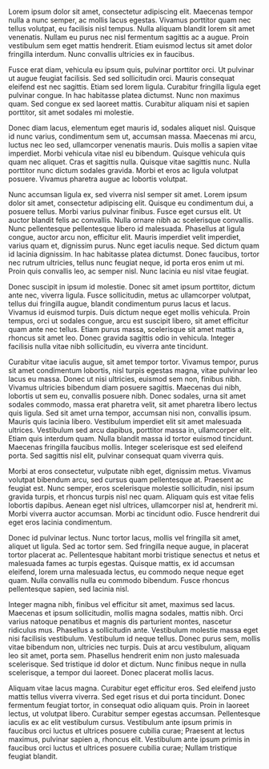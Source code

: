 
Lorem ipsum dolor sit amet, consectetur adipiscing elit. Maecenas tempor nulla a nunc semper, ac mollis lacus egestas. Vivamus porttitor quam nec tellus volutpat, eu facilisis nisl tempus. Nulla aliquam blandit lorem sit amet venenatis. Nullam eu purus nec nisl fermentum sagittis ac a augue. Proin vestibulum sem eget mattis hendrerit. Etiam euismod lectus sit amet dolor fringilla interdum. Nunc convallis ultricies ex in faucibus.

Fusce erat diam, vehicula eu ipsum quis, pulvinar porttitor orci. Ut pulvinar ut augue feugiat facilisis. Sed sed sollicitudin orci. Mauris consequat eleifend est nec sagittis. Etiam sed lorem ligula. Curabitur fringilla ligula eget pulvinar congue. In hac habitasse platea dictumst. Nunc non maximus quam. Sed congue ex sed laoreet mattis. Curabitur aliquam nisi et sapien porttitor, sit amet sodales mi molestie.

Donec diam lacus, elementum eget mauris id, sodales aliquet nisl. Quisque id nunc varius, condimentum sem ut, accumsan massa. Maecenas mi arcu, luctus nec leo sed, ullamcorper venenatis mauris. Duis mollis a sapien vitae imperdiet. Morbi vehicula vitae nisl eu bibendum. Quisque vehicula quis quam nec aliquet. Cras et sagittis nulla. Quisque vitae sagittis nunc. Nulla porttitor nunc dictum sodales gravida. Morbi et eros ac ligula volutpat posuere. Vivamus pharetra augue ac lobortis volutpat.

Nunc accumsan ligula ex, sed viverra nisl semper sit amet. Lorem ipsum dolor sit amet, consectetur adipiscing elit. Quisque eu condimentum dui, a posuere tellus. Morbi varius pulvinar finibus. Fusce eget cursus elit. Ut auctor blandit felis ac convallis. Nulla ornare nibh ac scelerisque convallis. Nunc pellentesque pellentesque libero id malesuada. Phasellus at ligula congue, auctor arcu non, efficitur elit. Mauris imperdiet velit imperdiet, varius quam et, dignissim purus. Nunc eget iaculis neque. Sed dictum quam id lacinia dignissim. In hac habitasse platea dictumst. Donec faucibus, tortor nec rutrum ultricies, tellus nunc feugiat neque, id porta eros enim ut mi. Proin quis convallis leo, ac semper nisl. Nunc lacinia eu nisl vitae feugiat.

Donec suscipit in ipsum id molestie. Donec sit amet ipsum porttitor, dictum ante nec, viverra ligula. Fusce sollicitudin, metus ac ullamcorper volutpat, tellus dui fringilla augue, blandit condimentum purus lacus et lacus. Vivamus id euismod turpis. Duis dictum neque eget mollis vehicula. Proin tempus, orci ut sodales congue, arcu est suscipit libero, sit amet efficitur quam ante nec tellus. Etiam purus massa, scelerisque sit amet mattis a, rhoncus sit amet leo. Donec gravida sagittis odio in vehicula. Integer facilisis nulla vitae nibh sollicitudin, eu viverra ante tincidunt.

Curabitur vitae iaculis augue, sit amet tempor tortor. Vivamus tempor, purus sit amet condimentum lobortis, nisl turpis egestas magna, vitae pulvinar leo lacus eu massa. Donec ut nisi ultricies, euismod sem non, finibus nibh. Vivamus ultricies bibendum diam posuere sagittis. Maecenas dui nibh, lobortis ut sem eu, convallis posuere nibh. Donec sodales, urna sit amet sodales commodo, massa erat pharetra velit, sit amet pharetra libero lectus quis ligula. Sed sit amet urna tempor, accumsan nisi non, convallis ipsum. Mauris quis lacinia libero. Vestibulum imperdiet elit sit amet malesuada ultrices. Vestibulum sed arcu dapibus, porttitor massa in, ullamcorper elit. Etiam quis interdum quam. Nulla blandit massa id tortor euismod tincidunt. Maecenas fringilla faucibus mollis. Integer scelerisque est sed eleifend porta. Sed sagittis nisl elit, pulvinar consequat quam viverra quis.

Morbi at eros consectetur, vulputate nibh eget, dignissim metus. Vivamus volutpat bibendum arcu, sed cursus quam pellentesque at. Praesent ac feugiat est. Nunc semper, eros scelerisque molestie sollicitudin, nisi ipsum gravida turpis, et rhoncus turpis nisl nec quam. Aliquam quis est vitae felis lobortis dapibus. Aenean eget nisl ultrices, ullamcorper nisl at, hendrerit mi. Morbi viverra auctor accumsan. Morbi ac tincidunt odio. Fusce hendrerit dui eget eros lacinia condimentum.

Donec id pulvinar lectus. Nunc tortor lacus, mollis vel fringilla sit amet, aliquet ut ligula. Sed ac tortor sem. Sed fringilla neque augue, in placerat tortor placerat ac. Pellentesque habitant morbi tristique senectus et netus et malesuada fames ac turpis egestas. Quisque mattis, ex id accumsan eleifend, lorem urna malesuada lectus, eu commodo neque neque eget quam. Nulla convallis nulla eu commodo bibendum. Fusce rhoncus pellentesque sapien, sed lacinia nisl.

Integer magna nibh, finibus vel efficitur sit amet, maximus sed lacus. Maecenas et ipsum sollicitudin, mollis magna sodales, mattis nibh. Orci varius natoque penatibus et magnis dis parturient montes, nascetur ridiculus mus. Phasellus a sollicitudin ante. Vestibulum molestie massa eget nisi facilisis vestibulum. Vestibulum id neque tellus. Donec purus sem, mollis vitae bibendum non, ultricies nec turpis. Duis at arcu vestibulum, aliquam leo sit amet, porta sem. Phasellus hendrerit enim non justo malesuada scelerisque. Sed tristique id dolor et dictum. Nunc finibus neque in nulla scelerisque, a tempor dui laoreet. Donec placerat mollis lacus.

Aliquam vitae lacus magna. Curabitur eget efficitur eros. Sed eleifend justo mattis tellus viverra viverra. Sed eget risus et dui porta tincidunt. Donec fermentum feugiat tortor, in consequat odio aliquam quis. Proin in laoreet lectus, ut volutpat libero. Curabitur semper egestas accumsan. Pellentesque iaculis ex ac elit vestibulum cursus. Vestibulum ante ipsum primis in faucibus orci luctus et ultrices posuere cubilia curae; Praesent at lectus maximus, pulvinar sapien a, rhoncus elit. Vestibulum ante ipsum primis in faucibus orci luctus et ultrices posuere cubilia curae; Nullam tristique feugiat blandit.
